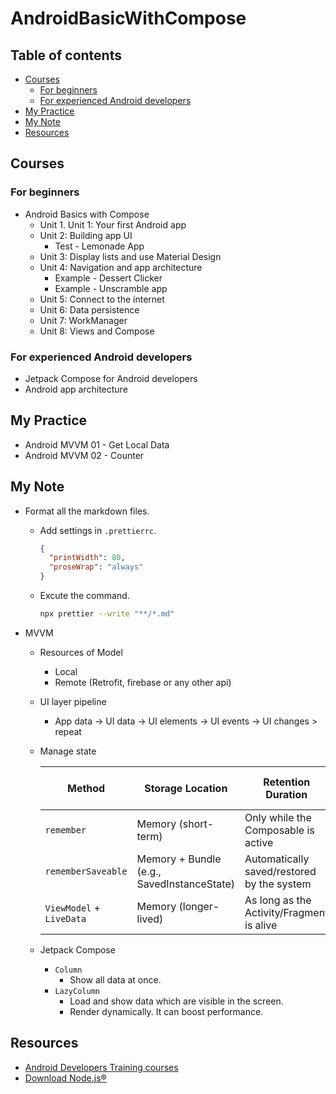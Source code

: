 <!-- omit in toc -->
# AndroidBasicWithCompose

<!-- omit in toc -->
## Table of contents

- [Courses](#courses)
  - [For beginners](#for-beginners)
  - [For experienced Android developers](#for-experienced-android-developers)
- [My Practice](#my-practice)
- [My Note](#my-note)
- [Resources](#resources)

## Courses

### For beginners

- Android Basics with Compose
  - Unit 1. Unit 1: Your first Android app
  - Unit 2: Building app UI
    - Test - Lemonade App
  - Unit 3: Display lists and use Material Design
  - Unit 4: Navigation and app architecture
    - Example - Dessert Clicker
    - Example - Unscramble app
  - Unit 5: Connect to the internet
  - Unit 6: Data persistence
  - Unit 7: WorkManager
  - Unit 8: Views and Compose

### For experienced Android developers

- Jetpack Compose for Android developers
- Android app architecture

## My Practice

- Android MVVM 01 - Get Local Data
- Android MVVM 02 - Counter

## My Note

- Format all the markdown files.
  - Add settings in `.prettierrc`.

    ```json
    {
      "printWidth": 80,
      "proseWrap": "always"
    }
    ```

  - Excute the command.

    ```bash
    npx prettier --write "**/*.md"
    ```

- MVVM
  - Resources of Model
    - Local
    - Remote (Retrofit, firebase or any other api)
  - UI layer pipeline
    - App data -> UI data -> UI elements -> UI events -> UI changes > repeat
  - Manage state

    | Method                   | Storage Location                           | Retention Duration                         | Survives Configuration Changes | Persistent Storage  |
    | ------------------------ | ------------------------------------------ | ------------------------------------------ | ------------------------------ | ------------------- |
    | `remember`               | Memory (short-term)                        | Only while the Composable is active        | ✘                              | ✘                   |
    | `rememberSaveable`       | Memory + Bundle (e.g., SavedInstanceState) | Automatically saved/restored by the system | ✔                             | ✘                   |
    | `ViewModel` + `LiveData` | Memory (longer-lived)                      | As long as the Activity/Fragment is alive  | ✔                             | ✘ (manual required) |

  - Jetpack Compose
    - `Column`
      - Show all data at once.
    - `LazyColumn`
      - Load and show data which are visible in the screen.
      - Render dynamically. It can boost performance.

## Resources

- [Android Developers Training courses](https://developer.android.com/courses)
- [Download Node.js®](https://nodejs.org/en/download)
